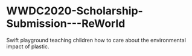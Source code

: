 # WWDC2020-Scholarship-Submission---ReWorld
Swift playground teaching children how to care about the environmental impact of plastic.
